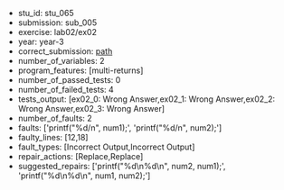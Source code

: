 - stu_id: stu_065	       
- submission: sub_005
- exercise: lab02/ex02
- year: year-3
- correct_submission: [path](https://github.com/pmorvalho/C-Pack-IPAs/blob/main/correct_submissions/year-3/lab02/ex02/ex02-stu_065-sub_008)
- number_of_variables: 2
- program_features: [multi-returns] 
- number_of_passed_tests: 0
- number_of_failed_tests: 4
- tests_output: [ex02_0: Wrong Answer,ex02_1: Wrong Answer,ex02_2: Wrong Answer,ex02_3: Wrong Answer]
- number_of_faults: 2
- faults: ['printf("%d/n", num1);', 'printf("%d/n", num2);']
- faulty_lines: [12,18]
- fault_types: [Incorrect Output,Incorrect Output]
- repair_actions: [Replace,Replace] 
- suggested_repairs: ['printf("%d\n%d\n", num2, num1);', 'printf("%d\n%d\n", num1, num2);']
